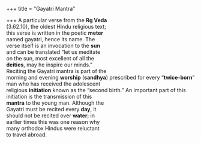 +++
title = "Gayatri Mantra"

+++
A particular verse from the **Rg Veda**  
(3.62.10), the oldest Hindu religious text;  
this verse is written in the poetic **meter**  
named gayatri, hence its name. The  
verse itself is an invocation to the **sun**  
and can be translated “let us meditate  
on the sun, most excellent of all the  
**deities**, may he inspire our minds.”  
Reciting the Gayatri mantra is part of the  
morning and evening **worship** (**sandhya**) prescribed for every “**twice-born**”  
man who has received the adolescent  
religious **initiation** known as the “second birth.” An important part of this initiation is the transmission of this  
**mantra** to the young man. Although the  
Gayatri must be recited every **day**, it  
should not be recited over **water**; in  
earlier times this was one reason why  
many orthodox Hindus were reluctant  
to travel abroad.